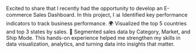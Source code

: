 Excited to share that I recently had the opportunity to develop an E-commerce Sales Dashboard.
In this project, I 📊 Identified key performance indicators to track business performance.
 🌍 Visualized the top 5 countries and top 3 states by sales.
 🛒 Segmented sales data by Category, Market, and Ship Mode.
This hands-on experience helped me strengthen my skills in data visualization, analytics, and turning data into insights that matter.
